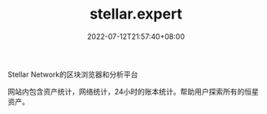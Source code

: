 ﻿---
weight: 
title: "stellar.expert"
description: "Stellar Network的区块浏览器和分析平台"
date: 2022-07-12T21:57:40+08:00
lastmod: 2022-07-12T16:45:40+08:00
draft: false
authors: ["浮尘"]
featuredImage: "165153.png"
link: "https://stellar.expert/"
tags: ["区块链浏览器","stellar.expert"]
categories: ["navigation"]
navigation: ["区块链浏览器"]
lightgallery: true
toc: true
pinned: false
recommend: false
recommend1: false
---
Stellar
Network的区块浏览器和分析平台

网站内包含资产统计，网络统计，24小时的账本统计。帮助用户探索所有的恒星资产。